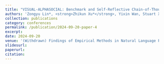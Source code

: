 ```yaml
---
title: "VISUAL-ALPHASOCIAL: Benchmark and Self-Reflective Chain-of-Thought Generation for Visual Social Commonsense Reasoning"
authors: 'Zongyu Lin*, <strong>Zhikun Xu*</strong>, Yixin Wan, Stuart X. Yao, Xiaohan Song, Tsung-Han Lin, Selina Song, Pranav Subbaraman, Kai-Wei Chang, Yizhou Sun'
collection: publications
category: conferences
permalink: /publication/2024-09-20-paper-4
excerpt: 
date: 2024-09-20
venue: '(Withdrawn) Findings of Empirical Methods in Natural Language Processing (EMNLP)'
slidesurl: 
paperurl: 
citation: 
---
```


